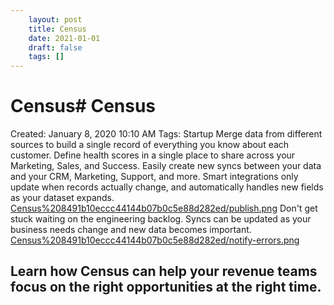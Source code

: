 ```yaml
---
 	layout: post
 	title: Census
 	date: 2021-01-01
 	draft: false
 	tags: []
---
```


# Census# Census
Created: January 8, 2020 10:10 AM
Tags: Startup
Merge data from different sources to build a single record of everything you know about each customer.
Define health scores in a single place to share across your Marketing, Sales, and Success.
Easily create new syncs between your data and your CRM, Marketing, Support, and more.
Smart integrations only update when records actually change, and automatically handles new fields as your dataset expands.
[Census%208491b10eccc44144b07b0c5e88d282ed/publish.png](Census%208491b10eccc44144b07b0c5e88d282ed/publish.png)
Don't get stuck waiting on the engineering backlog.
Syncs can be updated as your business needs change and new data becomes important.
[Census%208491b10eccc44144b07b0c5e88d282ed/notify-errors.png](Census%208491b10eccc44144b07b0c5e88d282ed/notify-errors.png)
## Learn how Census can help your revenue teams focus on the right opportunities at the right time.
